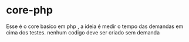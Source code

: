 # core-php
Esse é o core basico em php , a ideia é medir o tempo das demandas em cima dos testes. nenhum codigo deve ser criado sem demanda
